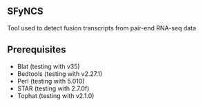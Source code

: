 ## SFyNCS
Tool used to detect fusion transcripts from pair-end RNA-seq data

## Prerequisites
- Blat (testing with v35)
- Bedtools (testing with v2.27.1)
- Perl (testing with 5.010)
- STAR (testing with 2.7.0f)
- Tophat (testing with v2.1.0)
